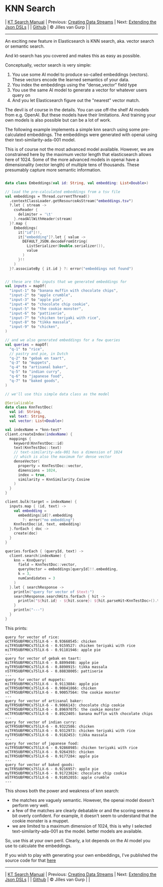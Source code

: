 # KNN Search 

| [KT Search Manual](README.md) | Previous: [Creating Data Streams](DataStreams.md) | Next: [Extending the Json DSLs](ExtendingTheDSL.md) |
| [Github](https://github.com/jillesvangurp/kt-search) | &copy; Jilles van Gurp |  |

---                

An exciting new feature in Elasticsearch is KNN search, aka. vector search or semantic search.

And kt-search has you covered and makes this as easy as possible.

Conceptually, vector search is very simple:

1. You use some AI model to produce so-called embeddings (vectors). 
These vectors encode the learned semantics of your data.
1. You index the embeddings using the "dense_vector" field type
1. You use the same AI model to generate a vector for whatever users query on
1. And you let Elasticsearch figure out the "nearest" vector match.

The devil is of course in the details. You can use off-the shelf AI models from e.g. OpenAI. But these 
models have their limitations. And training your own models is also possible but can be a lot of work.
        
The following example implements a simple knn search using some pre-calculated embeddings.
The embeddings were generated with openai using their text-similarity-ada-001 model.

This is of course not the most advanced model available. However, we are constrained here by the maximum vector length
that elasticsearch allows here of 1024. Some of the more advanced models in openai have a dimensionality 
(vector length) of multiple tens of thousands. These presumably capture more semantic information.

```kotlin

data class Embeddings(val id: String, val embedding: List<Double>)

// load the pre-calculated embeddings from a tsv file
val embeddings = Thread.currentThread()
  .contextClassLoader.getResourceAsStream("embeddings.tsv")
  ?.let { stream ->
    csvReader {
      delimiter = '\t'
    }.readAllWithHeader(stream)
  }?.map {
    Embeddings(
      it["id"]!!,
      it["embedding"]?.let { value ->
        DEFAULT_JSON.decodeFromString(
          ListSerializer(Double.serializer()),
          value
        )
      }!!
    )
  }?.associateBy { it.id } ?: error("embeddings not found")


// these are the inputs that we generated embeddings for
val inputs = mapOf(
  "input-1" to "banana muffin with chocolate chips",
  "input-2" to "apple crumble",
  "input-3" to "apple pie",
  "input-4" to "chocolate chip cookie",
  "input-5" to "the cookie monster",
  "input-6" to "pattiserie",
  "input-7" to "chicken teriyaki with rice",
  "input-8" to "tikka massala",
  "input-9" to "chicken",
)

// and we also generated embeddings for a few queries
val queries = mapOf(
  "q-1" to "rice",
  // pastry and pie, in Dutch
  "q-2" to "gebak en taart",
  "q-3" to "muppets",
  "q-4" to "artisanal baker",
  "q-5" to "indian curry",
  "q-6" to "japanese food",
  "q-7" to "baked goods",
)

// we'll use this simple data class as the model

@Serializable
data class KnnTestDoc(
  val id: String,
  val text: String,
  val vector: List<Double>)

val indexName = "knn-test"
client.createIndex(indexName) {
  mappings {
    keyword(KnnTestDoc::id)
    text(KnnTestDoc::text)
    // text-similarity-ada-001 has a dimension of 1024
    // which is also the maximum for dense vector
    denseVector(
      property = KnnTestDoc::vector,
      dimensions = 1024,
      index = true,
      similarity = KnnSimilarity.Cosine
    )
  }
}

client.bulk(target = indexName) {
  inputs.map { (id, text) ->
    val embedding =
      embeddings[id]?.embedding
        ?: error("no embedding")
    KnnTestDoc(id, text, embedding)
  }.forEach { doc ->
    create(doc)
  }
}

queries.forEach { (queryId, text) ->
  client.search(indexName) {
    knn = KnnQuery(
      field = KnnTestDoc::vector,
      queryVector = embeddings[queryId]!!.embedding,
      k = 3,
      numCandidates = 3
    )
  }.let { searchResponse ->
    println("query for vector of $text:")
    searchResponse.searchHits.forEach { hit ->
      println("${hit.id} - ${hit.score}: ${hit.parseHit<KnnTestDoc>().text}")
    }
    println("---")
  }
}
```

This prints:

```text
query for vector of rice:
oCTFR5UBFM0Cs75lLX-6 - 0.93660545: chicken
niTFR5UBFM0Cs75lLX-6 - 0.9159527: chicken teriyaki with rice
miTFR5UBFM0Cs75lLX-6 - 0.91181946: apple pie
---
query for vector of gebak en taart:
miTFR5UBFM0Cs75lLX-6 - 0.8899498: apple pie
nyTFR5UBFM0Cs75lLX-6 - 0.8890915: tikka massala
nSTFR5UBFM0Cs75lLX-6 - 0.88838005: pattiserie
---
query for vector of muppets:
miTFR5UBFM0Cs75lLX-6 - 0.9113884: apple pie
oCTFR5UBFM0Cs75lLX-6 - 0.90841866: chicken
nCTFR5UBFM0Cs75lLX-6 - 0.90057564: the cookie monster
---
query for vector of artisanal baker:
myTFR5UBFM0Cs75lLX-6 - 0.9066143: chocolate chip cookie
nCTFR5UBFM0Cs75lLX-6 - 0.89697075: the cookie monster
mCTFR5UBFM0Cs75lLX-6 - 0.8922405: banana muffin with chocolate chips
---
query for vector of indian curry:
oCTFR5UBFM0Cs75lLX-6 - 0.9322586: chicken
niTFR5UBFM0Cs75lLX-6 - 0.9312973: chicken teriyaki with rice
nyTFR5UBFM0Cs75lLX-6 - 0.9182453: tikka massala
---
query for vector of japanese food:
niTFR5UBFM0Cs75lLX-6 - 0.92860985: chicken teriyaki with rice
oCTFR5UBFM0Cs75lLX-6 - 0.9264393: chicken
miTFR5UBFM0Cs75lLX-6 - 0.9177284: apple pie
---
query for vector of baked goods:
miTFR5UBFM0Cs75lLX-6 - 0.9216957: apple pie
myTFR5UBFM0Cs75lLX-6 - 0.91723824: chocolate chip cookie
mSTFR5UBFM0Cs75lLX-6 - 0.91052055: apple crumble
---
```

This shows both the power and weakness of knn search:

- the matches are vaguely semantic. However, the openai model doesn't perform very well.
- a few of the matches are clearly debatable or and the scoring seems a bit overly confident. For example, 
it doesn't seem to understand that the cookie monster is a muppet. 
- we are limited to a maximum dimension of 1024, this is why I selected text-similarity-ada-001 as the model.
better models are available.

So, use this at your own peril. Clearly, a lot depends on the AI model you use to calculate the embeddings.

If you wish to play with generating your own embeddings, I've published the source code for that 
[here](https://github.com/jillesvangurp/openai-embeddings-processor)



---

| [KT Search Manual](README.md) | Previous: [Creating Data Streams](DataStreams.md) | Next: [Extending the Json DSLs](ExtendingTheDSL.md) |
| [Github](https://github.com/jillesvangurp/kt-search) | &copy; Jilles van Gurp |  |